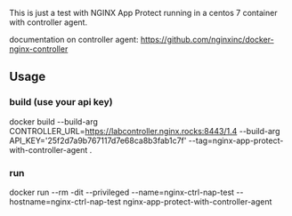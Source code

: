 This is just a test with NGINX App Protect running in a centos 7 container with controller agent.

documentation on controller agent:
<https://github.com/nginxinc/docker-nginx-controller>

## Usage

### build (use your api key)

docker build --build-arg CONTROLLER_URL=https://labcontroller.nginx.rocks:8443/1.4 --build-arg API_KEY='25f2d7a9b767117d7e68ca8b3fab1c7f' --tag=nginx-app-protect-with-controller-agent .

### run

docker run --rm -dit --privileged --name=nginx-ctrl-nap-test --hostname=nginx-ctrl-nap-test nginx-app-protect-with-controller-agent
